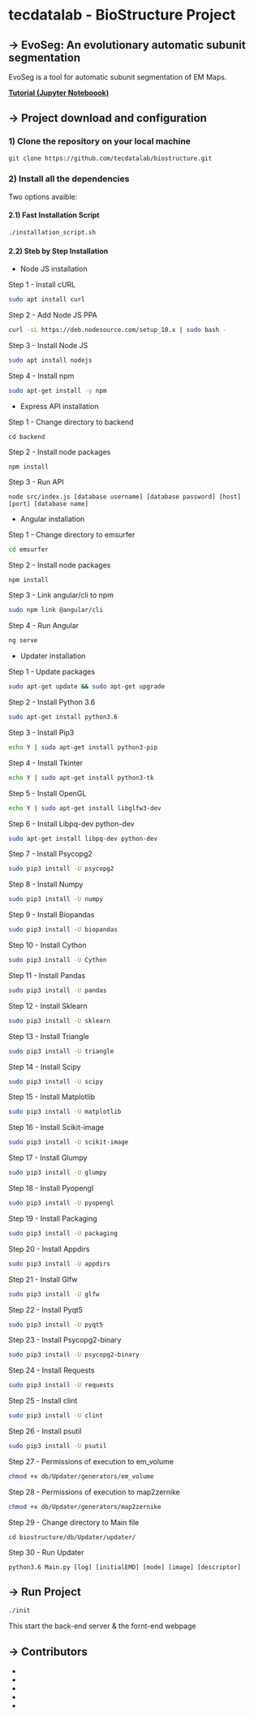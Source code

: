 # tecdatalab - BioStructure Project

## -> EvoSeg:  An evolutionary automatic subunit segmentation

EvoSeg is a tool for automatic subunit segmentation of EM Maps. 

**[Tutorial (Jupyter Noteboook)](https://github.com/tecdatalab/biostructure/blob/master/em/evolutionary_segmentation/Evolutionary_Segmentation.ipynb)**


## -> Project download and configuration

### 1) Clone the repository on your local machine

```sh
git clone https://github.com/tecdatalab/biostructure.git
```

### 2) Install all the dependencies

Two options avaible: 

#### 2.1) Fast Installation Script

```sh
./installation_script.sh
```

#### 2.2) Steb by Step Installation

 - Node JS installation

 Step 1 - Install cURL

```sh
sudo apt install curl
```

 Step 2 - Add Node JS PPA

```sh
curl -sL https://deb.nodesource.com/setup_10.x | sudo bash -
```

 Step 3 - Install Node JS

```sh
sudo apt install nodejs
```

 Step 4 - Install npm

```sh
sudo apt-get install -y npm
```

 - Express API installation

 Step 1 - Change directory to backend

```shell
cd backend
```

 Step 2 - Install node packages

```shell
npm install
```

 Step 3 - Run API

```shell
node src/index.js [database username] [database password] [host] [port] [database name]
```

 - Angular installation

 Step 1 - Change directory to emsurfer

```sh
cd emsurfer
```

 Step 2 - Install node packages

```sh
npm install
```

 Step 3 - Link angular/cli to npm

```sh
sudo npm link @angular/cli
```

 Step 4 - Run Angular

```sh
ng serve
```

 - Updater installation

 Step 1 - Update packages

```sh
sudo apt-get update && sudo apt-get upgrade
```

 Step 2 - Install Python 3.6

```sh
sudo apt-get install python3.6
```

 Step 3 - Install Pip3

```sh
echo Y | sudo apt-get install python3-pip
```

 Step 4 - Install Tkinter

```sh
echo Y | sudo apt-get install python3-tk 
```

 Step 5 - Install OpenGL

```sh
echo Y | sudo apt-get install libglfw3-dev
```

 Step 6 - Install Libpq-dev python-dev

```sh
sudo apt-get install libpq-dev python-dev
```

 Step 7 - Install Psycopg2

```sh
sudo pip3 install -U psycopg2
```

 Step 8 - Install Numpy

```sh
sudo pip3 install -U numpy 
```

 Step 9 - Install Biopandas

```sh
sudo pip3 install -U biopandas 
```

 Step 10 - Install Cython

```sh
sudo pip3 install -U Cython 
```

 Step 11 - Install Pandas

```sh
sudo pip3 install -U pandas
```

 Step 12 - Install Sklearn

```sh
sudo pip3 install -U sklearn
```

 Step 13 - Install Triangle

```sh
sudo pip3 install -U triangle
```

 Step 14 - Install Scipy

```sh
sudo pip3 install -U scipy
```

 Step 15 - Install Matplotlib

```sh
sudo pip3 install -U matplotlib
```

 Step 16 - Install Scikit-image

```sh
sudo pip3 install -U scikit-image
```

 Step 17 - Install Glumpy

```sh
sudo pip3 install -U glumpy
```

 Step 18 - Install Pyopengl

```sh
sudo pip3 install -U pyopengl
```

 Step 19 - Install Packaging 

```sh
sudo pip3 install -U packaging 
```

 Step 20 - Install Appdirs

```sh
sudo pip3 install -U appdirs  
```

 Step 21 - Install Glfw

```sh
sudo pip3 install -U glfw 
```

 Step 22 - Install Pyqt5

```sh
sudo pip3 install -U pyqt5
```

 Step 23 - Install Psycopg2-binary

```sh
sudo pip3 install -U psycopg2-binary
```

 Step 24 - Install Requests

```sh
sudo pip3 install -U requests
```

 Step 25 - Install clint

```sh
sudo pip3 install -U clint
```

 Step 26 - Install psutil

```sh
sudo pip3 install -U psutil
```

 Step 27 - Permissions of execution to em_volume

```sh
chmod +x db/Updater/generators/em_volume
```

 Step 28 - Permissions of execution to map2zernike

```sh
chmod +x db/Updater/generators/map2zernike
```

 Step 29 - Change directory to Main file

```shell
cd biostructure/db/Updater/updater/
```

 Step 30 - Run Updater

```shell
python3.6 Main.py [log] [initialEMD] [mode] [image] [descriptor]
```

## -> Run Project 

```sh
./init
```

This start the back-end server & the fornt-end webpage

## -> Contributors

-
-
-
-
-
    
